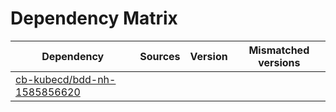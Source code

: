 # Dependency Matrix

Dependency | Sources | Version | Mismatched versions
---------- | ------- | ------- | -------------------
[cb-kubecd/bdd-nh-1585856620](https://github.com/cb-kubecd/bdd-nh-1585856620.git) |  | []() | 
